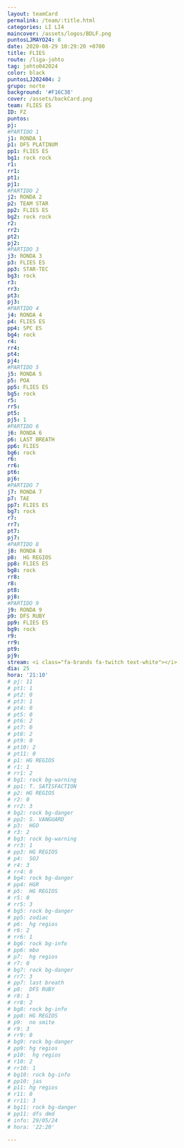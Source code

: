 ```yaml
---
layout: teamCard
permalink: /team/:title.html
categories: LI LI4
maincover: /assets/logos/BDLF.png
puntosLJMAYO24: 8
date: 2020-08-29 10:29:20 +0700
title: FLIES
route: /liga-johto
tag: johto042024
color: black
puntosLJ202404: 2
grupo: norte
background: '#F16C38'
cover: /assets/backCard.png
team: FLIES ES
ID: FZ
puntos: 
pj: 
#PARTIDO 1
j1: RONDA 1
p1: DFS PLATINUM
pp1: FLIES ES
bg1: rock rock
r1: 
rr1: 
pt1: 
pj1: 
#PARTIDO 2
j2: RONDA 2
p2: TEAM STAR
pp2: FLIES ES
bg2: rock rock
r2: 
rr2: 
pt2: 
pj2: 
#PARTIDO 3
j3: RONDA 3
p3: FLIES ES
pp3: STAR-TEC
bg3: rock
r3: 
rr3: 
pt3: 
pj3: 
#PARTIDO 4
j4: RONDA 4
p4: FLIES ES
pp4: SPC ES
bg4: rock 
r4: 
rr4: 
pt4: 
pj4: 
#PARTIDO 5
j5: RONDA 5
p5: POA
pp5: FLIES ES
bg5: rock 
r5: 
rr5: 
pt5: 
pj5: 1
#PARTIDO 6
j6: RONDA 6
p6: LAST BREATH
pp6: FLIES
bg6: rock 
r6: 
rr6: 
pt6: 
pj6: 
#PARTIDO 7
j7: RONDA 7
p7: TAE
pp7: FLIES ES
bg7: rock 
r7: 
rr7: 
pt7: 
pj7: 
#PARTIDO 8
j8: RONDA 8
p8:  HG REGIOS
pp8: FLIES ES
bg8: rock 
rr8: 
r8: 
pt8: 
pj8: 
#PARTIDO 9
j9: RONDA 9
p9: DFS RUBY
pp9: FLIES ES
bg9: rock
r9: 
rr9: 
pt9: 
pj9: 
stream: <i class="fa-brands fa-twitch text-white"></i>
dia: 25
hora: '21:10'
# pj: 11
# pt1: 1
# pt2: 0
# pt3: 1
# pt4: 0
# pt5: 0
# pt6: 2
# pt7: 0
# pt8: 2
# pt9: 0
# pt10: 2
# pt11: 0
# p1: HG REGIOS
# r1: 1
# rr1: 2
# bg1: rock bg-warning
# pp1: T. SATISFACTION
# p2: HG REGIOS
# r2: 0
# rr2: 3
# bg2: rock bg-danger
# pp2: S. VANGUARD
# p3:  HGO
# r3: 2
# bg3: rock bg-warning
# rr3: 1
# pp3: HG REGIOS
# p4:  SOJ
# r4: 3
# rr4: 0
# bg4: rock bg-danger
# pp4: HGR
# p5:  HG REGIOS
# r5: 0
# rr5: 3
# bg5: rock bg-danger
# pp5: zodiac
# p6:  hg regios
# r6: 2
# rr6: 1
# bg6: rock bg-info
# pp6: mbo
# p7:  hg regios
# r7: 0
# bg7: rock bg-danger
# rr7: 3
# pp7: last breath
# p8:  DFS RUBY
# r8: 1
# rr8: 2 
# bg8: rock bg-info
# pp8: HG REGIOS
# p9:  no smite
# r9: 3
# rr9: 0
# bg9: rock bg-danger
# pp9: hg regios
# p10:  hg regios
# r10: 2
# rr10: 1
# bg10: rock bg-info
# pp10: jas
# p11: hg regios
# r11: 0
# rr11: 3
# bg11: rock bg-danger
# pp11: dfs dmd
# info: 29/05/24
# hora: '22:20'

---
```



